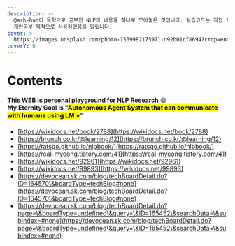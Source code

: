 ```yaml
---
description: >-
  @ash-hun이 독학으로 공부한 NLP의 내용을 하나로 모아놓은 것입니다. 실습코드는 직접 작성한것도 있고 외부에서 가져온것도 있습니다.
  개인공부 목적으로 사용하였음을 알립니다.
cover: >-
  https://images.unsplash.com/photo-1569982175971-d92b01cf8694?crop=entropy&cs=srgb&fm=jpg&ixid=M3wxOTcwMjR8MHwxfHNlYXJjaHw3fHxncmFkaWVudHxlbnwwfHx8fDE3MDkzMTE4ODN8MA&ixlib=rb-4.0.3&q=85
coverY: 0
---
```


# Contents

**This WEB is personal playground for NLP Research** :smile:\
**My Eternity Goal is "**<mark style="background-color:yellow;">**Autonomous Agent System that can communicate with humans using LM ⭐️**</mark>**"**



* [https://wikidocs.net/book/2788](https://wikidocs.net/book/2788)
* [https://brunch.co.kr/@learning/12](https://brunch.co.kr/@learning/12)
* [https://ratsgo.github.io/nlpbook/](https://ratsgo.github.io/nlpbook/)
* [https://real-myeong.tistory.com/41](https://real-myeong.tistory.com/41)
* [https://wikidocs.net/92961](https://wikidocs.net/92961)
* [https://wikidocs.net/99893](https://wikidocs.net/99893)
* [https://devocean.sk.com/blog/techBoardDetail.do?ID=164570\&boardType=techBlog#none](https://devocean.sk.com/blog/techBoardDetail.do?ID=164570\&boardType=techBlog#none)
* [https://devocean.sk.com/blog/techBoardDetail.do?page=\&boardType=undefined\&query=\&ID=165452\&searchData=\&subIndex=#none](https://devocean.sk.com/blog/techBoardDetail.do?page=\&boardType=undefined\&query=\&ID=165452\&searchData=\&subIndex=#none)
